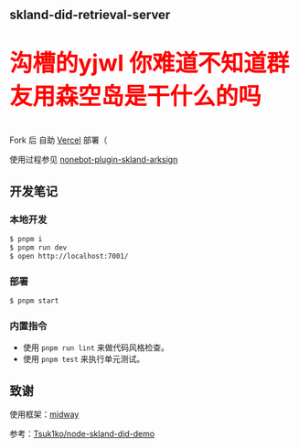 ## skland-did-retrieval-server
<p style="font-size: 40px; font-weight: bold; color: red;">沟槽的yjwl 你难道不知道群友用森空岛是干什么的吗</p>

Fork 后 自助 [Vercel](https://vercel.com/) 部署（

使用过程参见 [nonebot-plugin-skland-arksign](https://github.com/GuGuMur/nonebot-plugin-skland-arksign)
## 开发笔记

### 本地开发

```bash
$ pnpm i
$ pnpm run dev
$ open http://localhost:7001/
```

### 部署

```bash
$ pnpm start
```

### 内置指令

- 使用 `pnpm run lint` 来做代码风格检查。
- 使用 `pnpm test` 来执行单元测试。




## 致谢
使用框架：[midway](https://midwayjs.org)

参考：[Tsuk1ko/node-skland-did-demo](https://github.com/Tsuk1ko/node-skland-did-demo)
